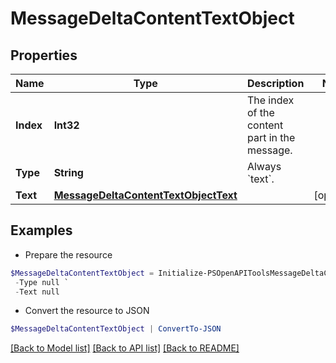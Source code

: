 # MessageDeltaContentTextObject
## Properties

Name | Type | Description | Notes
------------ | ------------- | ------------- | -------------
**Index** | **Int32** | The index of the content part in the message. | 
**Type** | **String** | Always &#x60;text&#x60;. | 
**Text** | [**MessageDeltaContentTextObjectText**](MessageDeltaContentTextObjectText.md) |  | [optional] 

## Examples

- Prepare the resource
```powershell
$MessageDeltaContentTextObject = Initialize-PSOpenAPIToolsMessageDeltaContentTextObject  -Index null `
 -Type null `
 -Text null
```

- Convert the resource to JSON
```powershell
$MessageDeltaContentTextObject | ConvertTo-JSON
```

[[Back to Model list]](../README.md#documentation-for-models) [[Back to API list]](../README.md#documentation-for-api-endpoints) [[Back to README]](../README.md)


